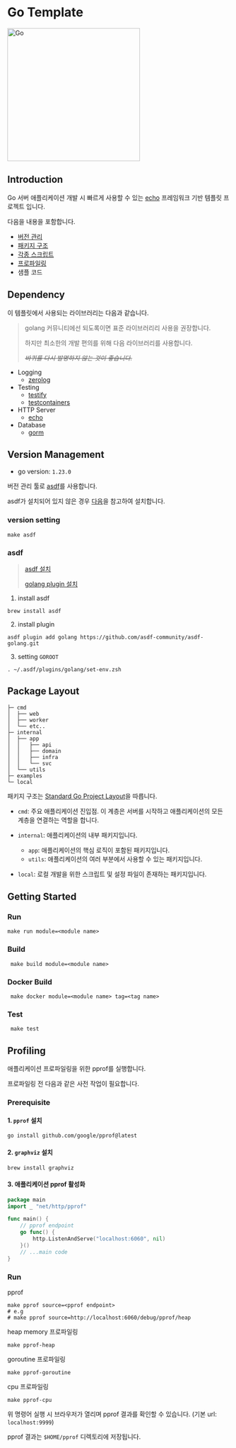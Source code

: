 # Go Template

<img alt="Go" height="" src="https://go.dev/doc/gopher/gopherbw.png" width="300"/>

## Introduction

Go 서버 애플리케이션 개발 시 빠르게 사용할 수 있는 [echo](https://echo.labstack.com/) 프레임워크 기반 템플릿 프로젝트 입니다.

다음을 내용을 포함합니다.
* [버전 관리](#version-management)
* [패키지 구조](#package-layout)
* [각종 스크립트](#getting-started)
* [프로파일링](#profiling)
* 샘플 코드

## Dependency
이 템플릿에서 사용되는 라이브러리는 다음과 같습니다.

> golang 커뮤니티에선 되도록이면 표준 라이브러리리 사용을 권장합니다.
> 
> 하지만 최소한의 개발 편의를 위해 다음 라이브러리를 사용합니다.
> 
> _~~바퀴를 다시 발명하지 않는 것이 좋습니다.~~_

* Logging
  * [zerolog](https://github.com/rs/zerolog)
* Testing
  * [testify](https://github.com/stretchr/testify)
  * [testcontainers](https://golang.testcontainers.org/)
* HTTP Server
  * [echo](https://echo.labstack.com/)
* Database
  * [gorm](https://gorm.io/)

## Version Management

* go version: `1.23.0`

버전 관리 툴로 [asdf](https://asdf-vm.com/guide/introduction.html)를 사용합니다.

asdf가 설치되어 있지 않은 경우 [다음](#asdf)을 참고하여 설치합니다.

### version setting
```shell
make asdf
```

### asdf
>[asdf 설치](https://asdf-vm.com/guide/getting-started.html)
> 
>[golang plugin 설치](https://github.com/asdf-community/asdf-golang)

1. install asdf
```shell
brew install asdf
```
2. install plugin
```shell
asdf plugin add golang https://github.com/asdf-community/asdf-golang.git
```
3. setting `GOROOT`
```shell
. ~/.asdf/plugins/golang/set-env.zsh
```

## Package Layout
```
├─ cmd
│  ├── web
│  ├── worker
│  └── etc..
├─ internal
│  ├── app
│  │   ├── api
│  │   ├── domain
│  │   ├── infra
│  │   └── svc
│  └── utils
├─ examples
└─ local
```
패키지 구조는 [Standard Go Project Layout](https://github.com/golang-standards/project-layout)을 따릅니다.

* `cmd`: 주요 애플리케이션 진입점. 이 계층은 서버를 시작하고 애플리케이션의 모든 계층을 연결하는 역할을 합니다.

* `internal`: 애플리케이션의 내부 패키지입니다.
  * `app`: 애플리케이션의 핵심 로직이 포함된 패키지입니다.
  * `utils`: 애플리케이션의 여러 부분에서 사용할 수 있는 패키지입니다.

* `local`: 로컬 개발을 위한 스크립트 및 설정 파일이 존재하는 패키지입니다.

## Getting Started

### Run

```shell
make run module=<module name>
```

### Build

```shell
 make build module=<module name>
```

### Docker Build

```shell
 make docker module=<module name> tag=<tag name>
```

### Test

```shell
 make test
```

## Profiling
애플리케이션 프로파일링을 위한 pprof를 실행합니다.

프로파일링 전 다음과 같은 사전 작업이 필요합니다.

### Prerequisite
#### 1. `pprof` 설치
```shell
go install github.com/google/pprof@latest
```

#### 2. `graphviz` 설치
```shell
brew install graphviz
```

#### 3. 애플리케이션 pprof 활성화
```go
package main
import _ "net/http/pprof"

func main() {
	// pprof endpoint
	go func() {
		http.ListenAndServe("localhost:6060", nil)
	}()
	// ...main code
}
```

### Run
pprof
```shell
make pprof source=<pprof endpoint>
# e.g
# make pprof source=http://localhost:6060/debug/pprof/heap
```

heap memory 프로파일링
```shell
make pprof-heap
```

goroutine 프로파일링
```shell
make pprof-goroutine
```

cpu 프로파일링
```shell
make pprof-cpu
```

위 명령어 실행 시 브라우저가 열리며 pprof 결과를 확인할 수 있습니다. (기본 url: `localhost:9999`)

pprof 결과는 `$HOME/pprof` 디렉토리에 저장됩니다.
